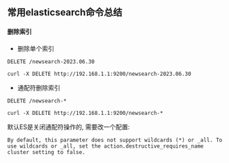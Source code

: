 ## 常用elasticsearch命令总结

#### 删除索引

* 删除单个索引

```
DELETE /newsearch-2023.06.30

​curl -X DELETE http://192.168.1.1:9200/​​newsearch-2023.06.30

```

* 通配符删除索引


```
DELETE /newsearch-*

​curl -X DELETE http://192.168.1.1:9200/​​newsearch-*
```

默认ES是关闭通配符操作的, 需要改一个配置:

```
By default, this parameter does not support wildcards (*) or _all. To use wildcards or _all, set the action.destructive_requires_name cluster setting to false.
```